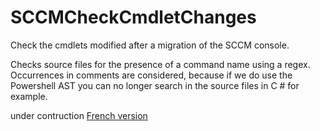 # SCCMCheckCmdletChanges
Check the cmdlets modified after a migration of the SCCM console.

Checks source files for the presence of a command name using a regex.
Occurrences in comments are considered, because if we do use the Powershell AST you can no longer search in the source files in C # for example.

under contruction
[French version](SCCMCheckCmdletChanges/blob/main/README.Fr.Md)